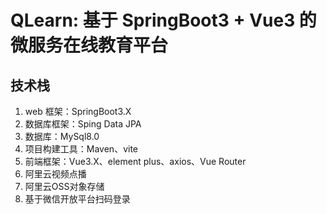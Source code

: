 # QLearn: 基于 SpringBoot3 + Vue3 的微服务在线教育平台

## 技术栈
1. web 框架：SpringBoot3.X
2. 数据库框架：Sping Data JPA
3. 数据库：MySql8.0
4. 项目构建工具：Maven、vite
5. 前端框架：Vue3.X、element plus、axios、Vue Router
6. 阿里云视频点播
7. 阿里云OSS对象存储
8. 基于微信开放平台扫码登录

